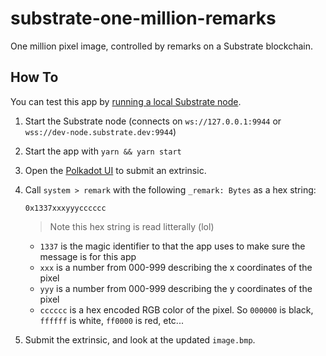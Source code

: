 # substrate-one-million-remarks
 One million pixel image, controlled by remarks on a Substrate blockchain.


## How To

You can test this app by [running a local Substrate node](https://substrate.dev/docs/en/getting-started/installing-substrate).

1. Start the Substrate node (connects on `ws://127.0.0.1:9944` or `wss://dev-node.substrate.dev:9944`)
2. Start the app with `yarn && yarn start`
3. Open the [Polkadot UI](https://polkadot.js.org/apps/#/extrinsics) to submit an extrinsic.
4. Call `system > remark` with the following `_remark: Bytes` as a hex string:

	```
	0x1337xxxyyycccccc
	```

	> Note this hex string is read litterally (lol)
	
	* `1337` is the magic identifier to that the app uses to make sure the message is for this app
	* `xxx` is a number from 000-999 describing the x coordinates of the pixel
	* `yyy` is a number from 000-999 describing the y coordinates of the pixel
	* `cccccc` is a hex encoded RGB color of the pixel. So `000000` is black, `ffffff` is white, `ff0000` is red, etc...

5. Submit the extrinsic, and look at the updated `image.bmp`.
